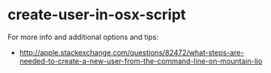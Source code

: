 create-user-in-osx-script
=========================

For more info and additional options and tips:
* http://apple.stackexchange.com/questions/82472/what-steps-are-needed-to-create-a-new-user-from-the-command-line-on-mountain-lio